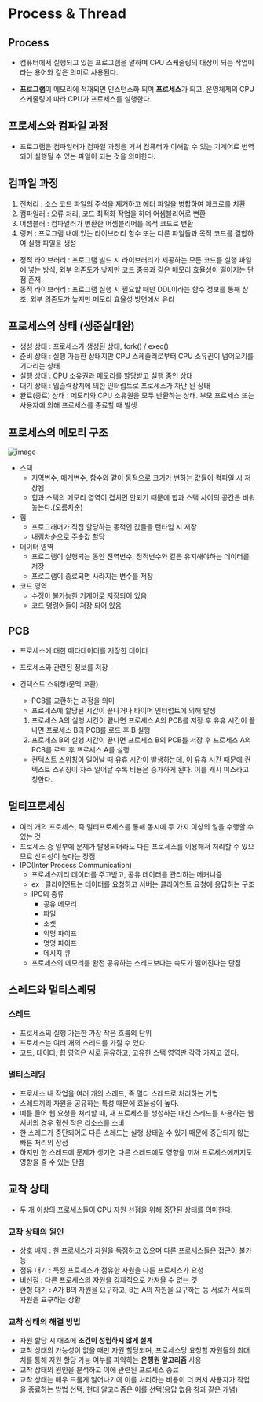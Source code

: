 # Process & Thread

## Process
* 컴퓨터에서 실행되고 있는 프로그램을 말하며 CPU 스케줄링의 대상이 되는 작업이라는 용어와 같은 의미로 사용된다.

* **프로그램**이 메모리에 적재되면 인스턴스화 되며 **프로세스**가 되고, 운영체제의 CPU 스케줄링에 따라 CPU가 프로세스를 실행한다.
  
## 프로세스와 컴파일 과정
* 프로그램은 컴파일러가 컴파일 과정을 거쳐 컴퓨터가 이해할 수 있는 기계어로 번역되어 실행될 수 있는 파일이 되는 것을 의미한다.

## 컴파일 과정
1. 전처리 : 소스 코드 파일의 주석을 제거하고 헤더 파일을 병합하여 매크로를 치환
2. 컴파일러 : 오류 처리, 코드 최적화 작업을 하며 어셈블리어로 변환
3. 어셈블러 : 컴파일러가 변환한 어셈블리어를 목적 코드로 변환
4. 링커 : 프로그램 내에 있는 라이브러리 함수 또는 다른 파일들과 목적 코드를 결합하여 실행 파일을 생성
* 정적 라이브러리 : 프로그램 빌드 시 라이브러리가 제공하는 모든 코드를 실행 파일에 넣는 방식, 외부 의존도가 낮지만 코드 중복과 같은 메모리 효율성이 떨어지는 단점 존재
* 동적 라이브러리 : 프로그램 실행 시 필요할 때만 DDL이라는 함수 정보를 통해 참조, 외부 의존도가 높지만 메모리 효율성 방면에서 유리

## 프로세스의 상태 (생준실대완)
* 생성 상태 : 프로세스가 생성된 상태, fork() / exec()
* 준비 상태 : 실행 가능한 상태지만 CPU 스케줄러로부터 CPU 소유권이 넘어오기를 기다리는 상태
* 실행 상태 : CPU 소유권과 메모리를 할당받고 실행 중인 상태
* 대기 상태 : 입출력장치에 의한 인터럽트로 프로세스가 차단 된 상태
* 완료(종료) 상태 : 메모리와 CPU 소유권을 모두 반환하는 상태. 부모 프로세스 또는 사용자에 의해 프로세스를 종료할 때 발생

## 프로세스의 메모리 구조
![image](https://github.com/qudwns017/TIL/assets/82150958/68450d07-c2a3-4d6f-a4f1-e18bec5804bf)
* 스택
  *  지역변수, 매개변수, 함수와 같이 동적으로 크기가 변하는 값들이 컴파일 시 저장됨
  *  힙과 스택의 메모리 영역이 겹치면 안되기 때문에 힙과 스택 사이의 공간은 비워놓는다.(오름차순)
*  힙
   *  프로그래머가 직접 할당하는 동적인 값들을 런타임 시 저장
   *  내림차순으로 주솟값 할당
*  데이터 영역
   *  프로그램이 실행되는 동안 전역변수, 정적변수와 같은 유지해야하는 데이터를 저장
   *  프로그램이 종료되면 사라지는 변수를 저장
*  코드 영역
   *  수정이 불가능한 기계어로 저장되어 있음
   *  코드 명령어들이 저장 되어 있음
  
## PCB
* 프로세스에 대한 메타데이터를 저장한 데이터
* 프로세스와 관련된 정보를 저장

* 컨텍스트 스위칭(문맥 교환)
  * PCB를 교환하는 과정을 의미
  * 프로세스에 할당된 시간이 끝나거나 타이머 인터럽트에 의해 발생
  1. 프로세스 A의 실행 시간이 끝나면 프로세스 A의 PCB를 저장 후 유휴 시간이 끝나면 프로세스 B의 PCB를 로드 후 B 실행
  2. 프로세스 B의 실행 시간이 끝나면 프로세스 B의 PCB를 저장 후 프로세스 A의 PCB를 로드 후 프로세스 A를 실행
  * 컨텍스트 스위칭이 일어날 때 유휴 시간이 발생하는데, 이 유휴 시간 때문에 컨텍스트 스위칭이 자주 일어날 수록 비용은 증가하게 된다. 이를 캐시 미스라고 칭한다.
  
## 멀티프로세싱
* 여러 개의 프로세스, 즉 멀티프로세스를 통해 동시에 두 가지 이상의 일을 수행할 수 있는 것
* 프로세스 중 일부에 문제가 발생되더라도 다른 프로세스를 이용해서 처리할 수 있으므로 신뢰성이 높다는 장점
* IPC(Inter Process Communication)
  * 프로세스끼리 데이터를 주고받고, 공유 데이터를 관리하는 메커니즘
  * ex : 클라이언트는 데이터를 요청하고 서버는 클라이언트 요청에 응답하는 구조
  * IPC의 종류
    * 공유 메모리
    * 파일
    * 소켓
    * 익명 파이프
    * 명명 파이프
    * 메시지 큐
  * 프로세스의 메모리를 완전 공유하는 스레드보다는 속도가 떨어진다는 단점
## 스레드와 멀티스레딩
### 스레드
* 프로세스의 실행 가는한 가장 작은 흐름의 단위
* 프로세스는 여러 개의 스레드를 가질 수 있다.
* 코드, 데이터, 힙 영역은 서로 공유하고, 고유한 스택 영역만 각각 가지고 있다.
### 멀티스레딩
* 프로세스 내 작업을 여러 개의 스레드, 즉 멀티 스레드로 처리하는 기법
* 스레드끼리 자원을 공유하는 특성 때문에 효율성이 높다.
* 예를 들어 웹 요청을 처리할 때, 새 프로세스를 생성하는 대신 스레드를 사용하는 웹 서버의 경우 훨씬 적은 리소스를 소비
* 한 스레드가 중단되어도 다른 스레드는 실행 상태일 수 있기 때문에 중단되지 않는 빠른 처리의 장점
* 하지만 한 스레드에 문제가 생기면 다른 스레드에도 영향을 끼쳐 프로세스에까지도 영향을 줄 수 있는 단점

## 교착 상태
* 두 개 이상의 프로세스들이 CPU 자원 선점을 위해 중단된 상태를 의미한다.
### 교착 상태의 원인
* 상호 배제 : 한 프로세스가 자원을 독점하고 있으며 다른 프로세스들은 접근이 불가능
* 점유 대기 : 특정 프로세스가 점유한 자원을 다른 프로세스가 요청
* 비선점 : 다른 프로세스의 자원을 강제적으로 가져올 수 없는 것
* 환형 대기 : A가 B의 자원을 요구하고, B는 A의 자원을 요구하는 등 서로가 서로의 자원을 요구하는 상황
### 교착 상태의 해결 방법
* 자원 할당 시 애초에 **조건이 성립하지 않게 설계**
* 교착 상태의 가능성이 없을 때만 자원 할당되며, 프로세스당 요청할 자원들의 최대치를 통해 자원 할당 가능 여부를 파악하는 **은행원 알고리즘** 사용
* 교착 상태의 원인을 분석하고 이에 관련된 프로세스 종료
* 교착 상태는 매우 드물게 일어나기에 이를 처리하는 비용이 더 커서 사용자가 작업을 종료하는 방법 선택, 현대 알고리즘은 이를 선택(응답 없음 창과 같은 개념)